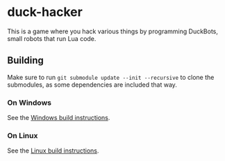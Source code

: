 # duck-hacker
This is a game where you hack various things by programming DuckBots, small robots that run Lua code.

## Building
Make sure to run `git submodule update --init --recursive` to clone the submodules, as some dependencies are included that way.

### On Windows
See the [Windows build instructions](./docs/build-windows.md).

### On Linux
See the [Linux build instructions](./docs/build-linux.md).